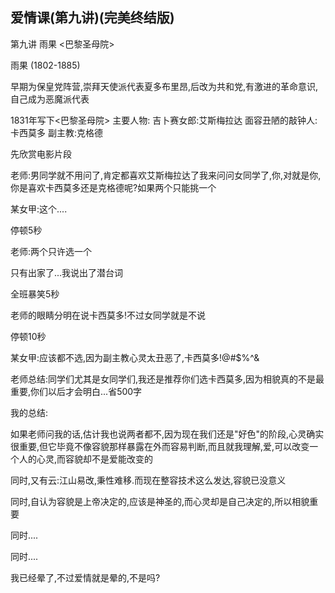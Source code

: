 ## 爱情课(第九讲)(完美终结版) ## 

第九讲  雨果  <巴黎圣母院>

雨果 (1802-1885)  

早期为保皇党阵营,崇拜天使派代表夏多布里昂,后改为共和党,有激进的革命意识,自己成为恶魔派代表

1831年写下<巴黎圣母院> 
主要人物:
吉卜赛女郎:艾斯梅拉达
面容丑陋的敲钟人:卡西莫多
副主教:克格德

先欣赏电影片段


老师:男同学就不用问了,肯定都喜欢艾斯梅拉达了我来问问女同学了,你,对就是你,你是喜欢卡西莫多还是克格德呢?如果两个只能挑一个

某女甲:这个....

停顿5秒

老师:两个只许选一个 

只有出家了...我说出了潜台词

全班暴笑5秒 

老师的眼睛分明在说卡西莫多!不过女同学就是不说

停顿10秒

某女甲:应该都不选,因为副主教心灵太丑恶了,卡西莫多!@#$%^&

老师总结:同学们尤其是女同学们,我还是推荐你们选卡西莫多,因为相貌真的不是最重要,你们以后才会明白...省500字


我的总结:

如果老师问我的话,估计我也说两者都不,因为现在我们还是"好色"的阶段,心灵确实很重要,但它毕竟不像容貌那样暴露在外而容易判断,而且就我理解,爱,可以改变一个人的心灵,而容貌却不是爱能改变的

同时,又有云:江山易改,秉性难移.而现在整容技术这么发达,容貌已没意义

同时,自认为容貌是上帝决定的,应该是神圣的,而心灵却是自己决定的,所以相貌重要

同时....

同时....

我已经晕了,不过爱情就是晕的,不是吗?